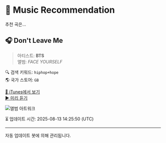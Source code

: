 
# 🎵 Music Recommendation

추천 곡은...

## 🎧 Don't Leave Me  
> 아티스트: **BTS**  
> 앨범: _FACE YOURSELF_  

🔍 검색 키워드: `hiphop+hope`  
🌎 국가 스토어: `GB`

[🔗 iTunes에서 보기](https://music.apple.com/gb/album/dont-leave-me/1361622149?i=1361623726&uo=4)  
[▶️ 미리 듣기](https://audio-ssl.itunes.apple.com/itunes-assets/AudioPreview115/v4/08/b9/b1/08b9b1e2-22eb-dfcd-55f8-f377ccb104f9/mzaf_17114900555321856268.plus.aac.p.m4a)

![앨범 아트워크](https://is1-ssl.mzstatic.com/image/thumb/Music125/v4/3a/49/f6/3a49f65b-600b-b220-beea-6917f2cda62b/00602567531531.rgb.jpg/100x100bb.jpg)

⏳ 업데이트 시간: 2025-08-13 14:25:50 (UTC)

---
자동 업데이트 봇에 의해 관리됩니다.
